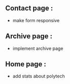 ## Contact page :
* make form responsive

## Archive page :
* implement archive page

## Home page :
* add stats about polytech